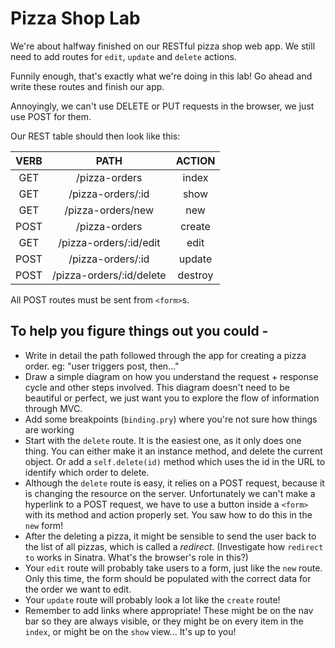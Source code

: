 # Pizza Shop Lab

We're about halfway finished on our RESTful pizza shop web app. We still need to add routes for `edit`, `update` and `delete` actions.

Funnily enough, that's exactly what we're doing in this lab! Go ahead and write these routes and finish our app.

Annoyingly, we can't use DELETE or PUT requests in the browser, we just use POST for them.

Our REST table should then look like this:

|VERB  |PATH                    |ACTION |
|:----:|:----------------------:|:-----:|
|GET   |/pizza-orders           |index  |
|GET   |/pizza-orders/:id       |show   |
|GET   |/pizza-orders/new       |new    |
|POST  |/pizza-orders           |create |
|GET   |/pizza-orders/:id/edit  |edit   |
|POST  |/pizza-orders/:id       |update |
|POST  |/pizza-orders/:id/delete|destroy|

All POST routes must be sent from `<form>`s.

## To help you figure things out you could -

* Write in detail the path followed through the app for creating a pizza order. eg: "user triggers post, then..."
* Draw a simple diagram on how you understand the request + response cycle and other steps involved. This diagram doesn't need to be beautiful or perfect, we just want you to explore the flow of information through MVC.
* Add some breakpoints (`binding.pry`) where you're not sure how things are working
* Start with the `delete` route. It is the easiest one, as it only does one thing. You can either make it an instance method, and delete the current object. Or add a `self.delete(id)` method which uses the id in the URL to identify which order to delete.
* Although the `delete` route is easy, it relies on a POST request, because it is changing the resource on the server. Unfortunately we can't make a hyperlink to a POST request, we have to use a button inside a `<form>` with its method and action properly set. You saw how to do this in the `new` form!
* After the deleting a pizza, it might be sensible to send the user back to the list of all pizzas, which is called a _redirect_. (Investigate how `redirect to` works in Sinatra. What's the browser's role in this?)
* Your `edit` route will probably take users to a form, just like the `new` route. Only this time, the form should be populated with the correct data for the order we want to edit.
* Your `update` route will probably look a lot like the `create` route!
* Remember to add links where appropriate! These might be on the nav bar so they are always visible, or they might be on every item in the `index`, or might be on the `show` view... It's up to you!

